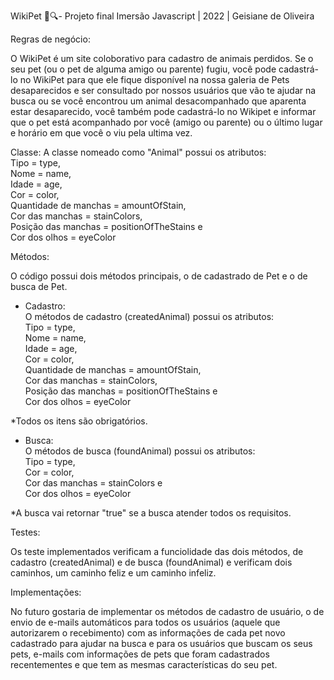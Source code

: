 WikiPet 🐾🔍- Projeto final Imersão Javascript | 2022 | Geisiane de Oliveira

Regras de negócio:

O WikiPet é um site coloborativo para cadastro de animais perdidos. Se o seu pet (ou o pet de alguma amigo ou parente) fugiu, você pode cadastrá-lo no WikiPet para que ele fique disponível na nossa galeria de Pets desaparecidos e ser consultado por nossos usuários que vão te ajudar na busca ou se você encontrou um animal desacompanhado que aparenta estar desaparecido, você também pode cadastrá-lo no Wikipet e informar que o pet está acompanhado por você (amigo ou parente) ou o último lugar e horário em que você o viu pela ultima vez.


Classe:
A classe nomeado como "Animal" possui os atributos:<br>
    Tipo = type,<br>
    Nome = name,<br>
    Idade = age,<br>
    Cor = color,<br>
    Quantidade de manchas = amountOfStain,<br>
    Cor das manchas = stainColors,<br>
    Posição das manchas = positionOfTheStains e<br>
    Cor dos olhos = eyeColor<br>

Métodos:

O código possui dois métodos principais, o de cadastrado de Pet e o de busca de Pet.
- Cadastro:<br>
    O métodos de cadastro (createdAnimal) possui os atributos:<br>
    Tipo = type,<br>
    Nome = name,<br>
    Idade = age,<br>
    Cor = color,<br>
    Quantidade de manchas = amountOfStain,<br>
    Cor das manchas = stainColors,<br>
    Posição das manchas = positionOfTheStains e<br>
    Cor dos olhos = eyeColor<br>

*Todos os itens são obrigatórios.

- Busca:<br>
    O métodos de busca (foundAnimal) possui os atributos:<br>
    Tipo = type,<br>
    Cor = color,<br>
    Cor das manchas = stainColors e<br>
    Cor dos olhos = eyeColor<br>

*A busca vai retornar "true" se a busca atender todos os requisitos.

Testes:

Os teste implementados verificam a funciolidade das dois métodos, de cadastro (createdAnimal) e de busca (foundAnimal) e verificam dois caminhos, um caminho feliz e um caminho infeliz.


Implementações:

No futuro gostaria de implementar os métodos de cadastro de usuário, o de envio de e-mails automáticos para todos os usuários (aquele que autorizarem o recebimento) com as informações de cada pet novo cadastrado para ajudar na busca e para os usuários que buscam os seus pets, e-mails com informações de pets que foram cadastrados recentementes e que tem as mesmas características do seu pet.

